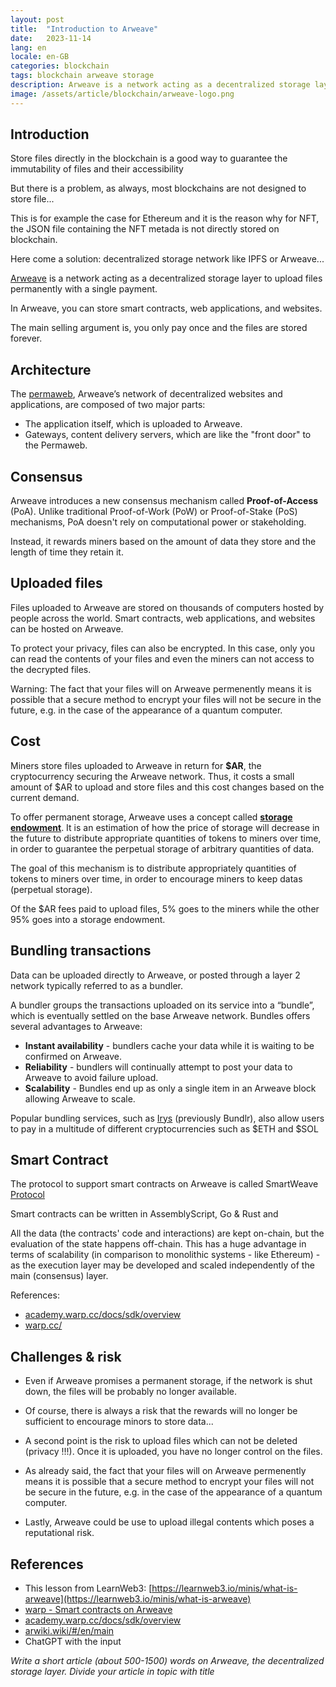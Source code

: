 ```yaml
---
layout: post
title:  "Introduction to Arweave"
date:   2023-11-14
lang: en
locale: en-GB
categories: blockchain 
tags: blockchain arweave storage
description: Arweave is a network acting as a decentralized storage layer to upload files permanently with a single payment.  
image: /assets/article/blockchain/arweave-logo.png
---
```


## Introduction

Store files directly in the blockchain is a good way to guarantee the immutability of files and their accessibility

But there is a problem, as always, most  blockchains are not designed to store file...

This is for example the case for Ethereum and it is the reason why for NFT, the JSON file containing the NFT metada is not directly stored on blockchain.

Here come a solution: decentralized storage network like IPFS or Arweave...

[Arweave](https://www.arweave.org/) is a network acting as a decentralized storage layer to upload files permanently with a single payment. 

In Arweave, you can store smart contracts, web applications, and websites.

The main selling argument is, you only pay once and the files are stored forever. 

## Architecture

The [permaweb](https://arwiki.wiki/#/en/the-permaweb), Arweave’s network of decentralized websites and applications, are composed of two major parts:

- The application itself, which is uploaded to Arweave.
- Gateways,  content delivery servers, which are like the "front door" to the Permaweb.

## Consensus

Arweave introduces a new consensus mechanism called **Proof-of-Access**  (PoA). Unlike traditional Proof-of-Work (PoW) or Proof-of-Stake (PoS)  mechanisms, PoA doesn't rely on computational power or stakeholding.  

Instead, it rewards miners based on the amount of data they store and  the length of time they retain it. 

## Uploaded files

Files uploaded to Arweave are stored on thousands of computers hosted by people across the world. Smart contracts, web applications, and websites can be hosted on Arweave.

To protect your privacy,  files can also be encrypted. In this case, only you can read the contents of your files and even the miners can not access to the decrypted files. 

Warning: The fact that your files will on Arweave permenently means it is possible that a secure method to encrypt your files will not be secure in the future, e.g. in the case of the appearance of a quantum computer.

## Cost

Miners store files uploaded to Arweave in return for **$AR**, the cryptocurrency securing the Arweave network. Thus, it costs a small amount of $AR to upload and store files and this cost changes based on the current demand. 

To offer permanent storage, Arweave uses a concept called [**storage endowment**](https://arwiki.wiki/#/en/storage-endowment). It is an estimation of how the price of storage will decrease in the future to distribute appropriate quantities of tokens to miners over time, in order to guarantee the perpetual storage of arbitrary quantities of data.

The goal of this mechanism is to distribute  appropriately quantities of tokens to miners over time, in order  to encourage miners to keep datas (perpetual storage).

Of the $AR fees paid to upload files, 5% goes to the miners while the other 95% goes into a storage endowment. 

## Bundling transactions

Data can be uploaded directly to Arweave, or posted through a layer 2 network typically referred to as a bundler.

A bundler groups the transactions uploaded on its service into a  “bundle”, which  is eventually settled on the base Arweave network. Bundles offers several advantages to Arweave:

- **Instant availability** - bundlers cache your data while it is waiting to be confirmed on Arweave.
- **Reliability** - bundlers will continually attempt to post your data to Arweave to avoid failure upload.
- **Scalability** - Bundles end up as only a single item in an Arweave block allowing Arweave to scale.

Popular bundling services, such as [Irys](https://irys.xyz) (previously Bundlr), also allow users to pay in a multitude of different cryptocurrencies such as $ETH and $SOL

## Smart Contract

The protocol to support smart contracts on Arweave is called SmartWeave [Protocol](https://academy.warp.cc/docs/sdk/advanced/smartweave-protocol)

Smart contracts can be written in AssemblyScript, Go & Rust and 

All the data (the contracts' code and interactions) are kept on-chain, but the evaluation of the state happens off-chain. This has a huge advantage in terms of scalability (in comparison to monolithic systems - like Ethereum) - as the execution layer may be developed and scaled independently of the main (consensus) layer.

References:

- [academy.warp.cc/docs/sdk/overview](https://academy.warp.cc/docs/sdk/overview)
- [warp.cc/](https://warp.cc/)

## Challenges & risk

- Even if Arweave promises a permanent storage, if the network is shut down, the files will be probably no longer available.

- Of course, there is always a risk that the rewards will no longer be sufficient to encourage minors to store data...

- A second point is the risk to upload files which can not be deleted (privacy !!!). Once it is uploaded, you have no longer control on the files.

- As already said, the fact that your files will on Arweave permenently means it is possible that a secure method to encrypt your files will not be secure in the future, e.g. in the case of the appearance of a quantum computer.

- Lastly, Arweave could be use to upload illegal contents which poses a reputational risk.



## References

- This lesson from LearnWeb3: [https://learnweb3.io/minis/what-is-arweave](https://learnweb3.io/minis/what-is-arweave)
- [warp - Smart contracts
   on Arweave](https://warp.cc/)
- [academy.warp.cc/docs/sdk/overview](https://academy.warp.cc/docs/sdk/overview)
- [arwiki.wiki/#/en/main](https://arwiki.wiki/#/en/main)
- ChatGPT with the input

*Write a short article (about 500-1500) words on Arweave, the  decentralized storage layer. Divide your article in topic with title*

